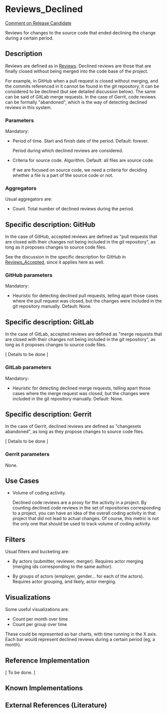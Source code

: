 # Reviews_Declined

[Comment on Release Candidate](https://github.com/chaoss/wg-evolution/issues/185)

Reviews for changes to the source code that ended declining the change
during a certain period.

## Description

Reviews are defined as in [Reviews](https://github.com/chaoss/wg-evolution/blob/master/metrics/Reviews.md).
Declined reviews are those that are finally closed without
being merged into the code base of the project.

For example, in GitHub when a pull request is closed without
merging, and the commits referenced in it cannot be found
in the git repository, it can be considered to be declined
(but see detailed discussion below). The same can be said of
GitLab merge requests. In the case of Gerrit, code reviews
can be formally "abandoned", which is the way of detecting
declined reviews in this system.

### Parameters

Mandatory:

* Period of time. Start and finish date of the period. Default: forever.

    Period during which declined reviews are considered.

* Criteria for source code. Algorithm. Default: all files are source code.

    If we are focused on source code, we need a criteria for deciding
    whether a file is a part of the source code or not.

### Aggregators

Usual aggregators are:

* Count. Total number of declined reviews during the period.

## Specific description: GitHub

In the case of GitHub, accepted reviews are defined as "pull requests
that are closed with their changes not being included in the git repository",
as long as it proposes changes to source code files.

See the discussion in the specific description for GitHub in
[Reviews_Accepted](https://github.com/chaoss/wg-evolution/blob/master/metrics/Reviews_Accepted.md), since it applies here as well.

### GitHub parameters

Mandatory:

* Heuristic for detecting declined pull requests, telling apart
  those cases where the pull request was closed, but the
  changes were included in the git repository manually.
  Default: None.

## Specific description: GitLab

In the case of GitLab, accepted reviews are defined as "merge requests
that are closed with their changes not being included in the git repository",
as long as it proposes changes to source code files.

[ Details to be done ]

### GitLab parameters

Mandatory:

* Heuristic for detecting declined merge requests, telling apart
  those cases where the merge request was closed, but the
  changes were included in the git repository manually.
  Default: None.

## Specific description: Gerrit

In the case of Gerrit, declined reviews are defined as "changesets
abandoned", as long as they propose changes to source code files.

[ Details to be done ]


### Gerrit parameters

None.


## Use Cases

* Volume of coding activity.

    Declined code reviews are a proxy for the activity in a project.
    By counting declined code reviews in the set of repositories corresponding
    to a project, you can have an idea of the overall coding activity in
    that project that did not lead to actual changes.
    Of course, this metric is not the only one that should be
    used to track volume of coding activity.

## Filters

Usual filters and bucketing are:

* By actors (submitter, reviewer, merger). Requires actor merging
(merging ids corresponding to the same author).

* By groups of actors (employer, gender... for each of the actors).
Requires actor grouping, and likely, actor merging.

## Visualizations

Some useful visualizations are:

* Count per month over time
* Count per group over time

These could be represented as bar charts, with time running in the X axis.
Each bar would represent declined reviews during a certain period
(eg, a month).

## Reference Implementation

[ To be done. ]

## Known Implementations


## External References (Literature)
